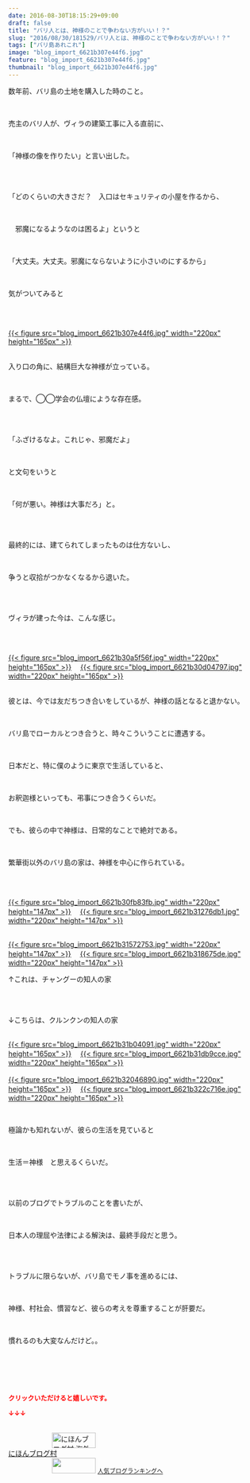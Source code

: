 ```yaml
---
date: 2016-08-30T18:15:29+09:00
draft: false
title: "バリ人とは、神様のことで争わない方がいい！？"
slug: "2016/08/30/181529/バリ人とは、神様のことで争わない方がいい！？"
tags: ["バリ島あれこれ"]
image: "blog_import_6621b307e44f6.jpg"
feature: "blog_import_6621b307e44f6.jpg"
thumbnail: "blog_import_6621b307e44f6.jpg"
---
```

<p>数年前、バリ島の土地を購入した時のこと。</p><br/><p>売主のバリ人が、ヴィラの建築工事に入る直前に、</p><br/><p>「神様の像を作りたい」と言い出した。</p><br/><br/><p>「どのくらいの大きさだ？　入口はセキュリティの小屋を作るから、</p><br/><p>　邪魔になるようなのは困るよ」というと</p><br/><p>「大丈夫。大丈夫。邪魔にならないように小さいのにするから」</p><br/><p>気がついてみると</p><br/><p><br/><a href="blog_import_6621b3092976a.jpg">{{< figure src="blog_import_6621b307e44f6.jpg" width="220px" height="165px" >}}</a> <br/></p><p><br/>入り口の角に、結構巨大な神様が立っている。</p><br/><p>まるで、◯◯学会の仏壇にような存在感。</p><br/><p><br/>「ふざけるなよ。これじゃ、邪魔だよ」</p><br/><p>と文句をいうと</p><br/><p>「何が悪い。神様は大事だろ」と。</p><br/><br/><p>最終的には、建てられてしまったものは仕方ないし、</p><br/><p>争うと収拾がつかなくなるから退いた。</p><br/><br/><p>ヴィラが建った今は、こんな感じ。</p><br/><p><br/><a href="blog_import_6621b30ba12c1.jpg">{{< figure src="blog_import_6621b30a5f56f.jpg" width="220px" height="165px" >}}</a> 　<a href="blog_import_6621b30e482b8.jpg">{{< figure src="blog_import_6621b30d04797.jpg" width="220px" height="165px" >}}</a> <br/><br/></p><p>彼とは、今では友だちつき合いをしているが、神様の話となると退かない。</p><p><br/></p><p>バリ島でローカルとつき合うと、時々こういうことに遭遇する。</p><br/><p>日本だと、特に僕のように東京で生活していると、</p><br/><p>お釈迦様といっても、弔事につき合うくらいだ。</p><br/><p>でも、彼らの中で神様は、日常的なことで絶対である。</p><br/><p>繁華街以外のバリ島の家は、神様を中心に作られている。</p><br/><br/><p><a href="blog_import_6621b310ef875.jpg">{{< figure src="blog_import_6621b30fb83fb.jpg" width="220px" height="147px" >}}</a> 　<a href="blog_import_6621b313c3a74.jpg">{{< figure src="blog_import_6621b31276db1.jpg" width="220px" height="147px" >}}</a> </p><p><br/><a href="blog_import_6621b316d89c5.jpg">{{< figure src="blog_import_6621b31572753.jpg" width="220px" height="147px" >}}</a> 　<a href="blog_import_6621b319a4cd0.jpg">{{< figure src="blog_import_6621b318675de.jpg" width="220px" height="147px" >}}</a> <br/></p><p>↑これは、チャングーの知人の家</p><br/><br/><p>↓こちらは、クルンクンの知人の家</p><p><br/><a href="blog_import_6621b31c38344.jpg">{{< figure src="blog_import_6621b31b04091.jpg" width="220px" height="165px" >}}</a> 　<a href="blog_import_6621b31f00a30.jpg">{{< figure src="blog_import_6621b31db9cce.jpg" width="220px" height="165px" >}}</a> <br/><br/><a href="blog_import_6621b32178bef.jpg">{{< figure src="blog_import_6621b32046890.jpg" width="220px" height="165px" >}}</a> 　<a href="blog_import_6621b324144fa.jpg">{{< figure src="blog_import_6621b322c716e.jpg" width="220px" height="165px" >}}</a> <br/></p><br/><p>極論かも知れないが、彼らの生活を見ていると</p><br/><p>生活＝神様　と思えるくらいだ。</p><br/><br/><p>以前のブログでトラブルのことを書いたが、</p><br/><p>日本人の理屈や法律による解決は、最終手段だと思う。</p><br/><br/><p>トラブルに限らないが、バリ島でモノ事を進めるには、</p><br/><p>神様、村社会、慣習など、彼らの考えを尊重することが肝要だ。</p><br/><p>慣れるのも大変なんだけど。。</p><br/><br/><br/><br/><p><font color="#ff0000" size="2"><strong>クリックいただけると嬉しいです。<br/></strong></font></p><p><font color="#ff0000" size="2"><strong>↓↓↓</strong></font></p><p><br/><a href="ranking.html?p_cid=01260127" target="_blank"><img border="0" alt="にほんブログ村 海外生活ブログ バリ島情報へ" src="data:image/svg+xml;charset=utf-8,%3Csvg%20xmlns%3D%22http%3A%2F%2Fwww.w3.org%2F2000%2Fsvg%22%20title%3D%22Placeholder%20for%20Images%22%20role%3D%22presentation%22%20viewBox%3D%220%200%2088%2031%22%20%2F%3E" width="88" height="31" data-src="https://img-proxy.blog-video.jp/images?url=http%3A%2F%2Foverseas.blogmura.com%2Fbali%2Fimg%2Fbali88_31.gif" style="aspect-ratio: auto 88 / 31;"/><noscript><img border="0" alt="にほんブログ村 海外生活ブログ バリ島情報へ" src="https://img-proxy.blog-video.jp/images?url=http%3A%2F%2Foverseas.blogmura.com%2Fbali%2Fimg%2Fbali88_31.gif" width="88" height="31"></noscript></a><br/><a href="ranking.html?p_cid=01260127" target="_blank">にほんブログ村</a> <br/><a title="人気ブログランキングへ" href="link.php?1804582"><img border="0" src="data:image/svg+xml;charset=utf-8,%3Csvg%20xmlns%3D%22http%3A%2F%2Fwww.w3.org%2F2000%2Fsvg%22%20title%3D%22Placeholder%20for%20Images%22%20role%3D%22presentation%22%20viewBox%3D%220%200%2088%2031%22%20%2F%3E" width="88" height="31" data-src="https://blog.with2.net/img/banner/banner_22.gif" style="aspect-ratio: auto 88 / 31;"/><noscript><img border="0" src="https://blog.with2.net/img/banner/banner_22.gif" width="88" height="31"></noscript></a> <a style="FONT-SIZE: 12px" href="link.php?1804582">人気ブログランキングへ</a> </p>

